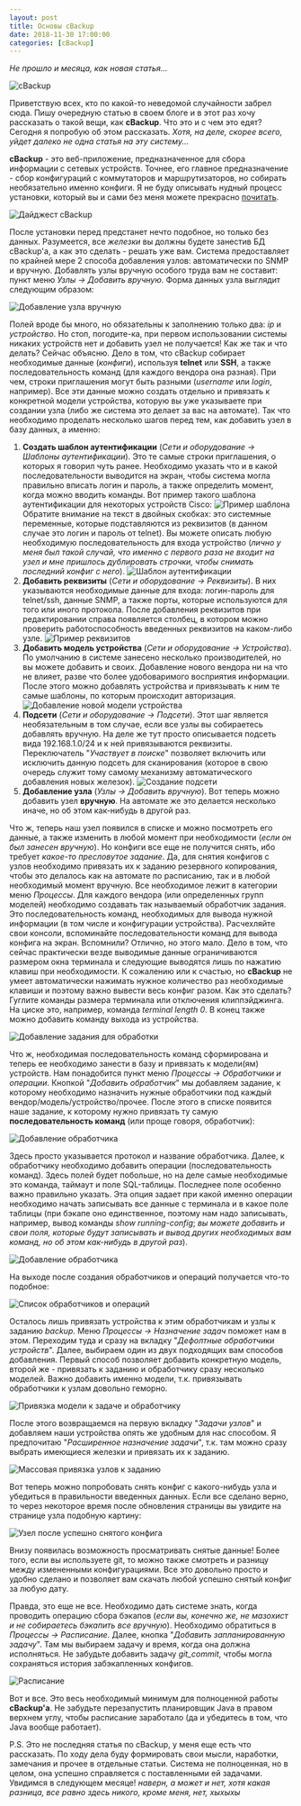 ```yaml
---
layout: post
title: Основы cBackup
date: 2018-11-30 17:00:00
categories: [cBackup]
---
```


*Не прошло и месяца, как новая статья...*

![cBackup](/images/cbackup.png)

Приветствую всех, кто по какой-то неведомой случайности забрел сюда. Пишу очередную статью в своем блоге и в этот раз хочу рассказать о такой вещи, как **cBackup**. Что это и с чем это едят? Сегодня я попробую об этом рассказать. *Хотя, на деле, скорее всего, уйдет далеко не одна статья на эту систему...*

**cBackup** - это веб-приложение, предназначенное для сбора информации с сетевых устройств. Точнее, его главное предназначение - сбор конфигураций с коммутаторов и маршрутизаторов, но собирать необязательно именно конфиги. Я не буду описывать нудный процесс установки, который вы и сами без меня можете прекрасно [почитать](https://cbackup.readthedocs.io/en/latest/getting-started/install/).

![Дайджест cBackup](/images/cbackup_basics/1.png)

После установки перед предстанет нечто подобное, но только без данных. Разумеется, все *железки* вы должны будете занестив БД cBackup'а, а как это сделать - решать уже вам. Система предоставляет по крайней мере 2 способа добавления узлов: автоматически по SNMP и вручную. Добавлять узлы вручную особого труда вам не составит: пункт меню *Узлы -> Добавить вручную*. Форма данных узла выглядит следующим образом:

![Добавление узла вручную](/images/cbackup_basics/2.png)

Полей вроде бы много, но обязательны к заполнению только два: *ip* и *устройство*. Но стоп, погодите-ка, при первом использовании системы никаких устройств нет и добавить узел не получается! Как же так и что делать? Сейчас объясню. Дело в том, что cBackup собирает необходимые данные (*конфиги*), используя **telnet** или **SSH**, а также последовательность команд (для каждого вендора она разная). При чем, строки приглашения могут быть разными (*username* или *login*, например). Все эти данные можно создать отдельно и привязать к конкретной модели устройства, которую вы уже указываете при создании узла (либо же система это делает за вас на автомате). Так что необходимо проделать несколько шагов перед тем, как добавить узел в базу данных, а именно:

1. **Создать шаблон аутентификации** (*Сети и оборудование -> Шаблоны аутентификации*). Это те самые строки приглашения, о которых я говорил чуть ранее. Необходимо указать что и в какой последовательности выводится на экран, чтобы система могла правильно вписать логин и пароль, а также определить момент, когда можно вводить команды. Вот пример такого шаблона аутентификации для некоторых устройств Cisco:
![Пример шаблона](/images/cbackup_basics/7.png)
Обратите внимание  на текст в двойных скобках: это системные переменные, которые подставляются из реквизитов (в данном случае это логин и пароль от telnet). Вы можете описать любую необходимую последовательность для входа устройство (*лично у меня был такой случай, что именно с первого раза не входит на узел и мне пришлось дублировать строчки, чтобы снимать последний конфиг с него*).
![Шаблон аутентификации](/images/cbackup_basics/3.png)
2. **Добавить реквизиты** (*Сети и оборудование -> Реквизиты*). В них указываются необходимые данные для входа: логин-пароль для telnet/ssh, данные SNMP, а также порты, которые используются для того или иного протокола. После добавления реквизитов при редактировании справа появляется столбец, в котором можно проверить работоспособность введенных реквизитов на каком-либо узле.
![Пример реквизитов](/images/cbackup_basics/4.png)
3. **Добавить модель устройства** (*Сети и оборудование -> Устройства*). По умолчанию в системе занесено несколько производителей, но вы можете добавить и своих. Добавление нового вендора ни на что не влияет, разве что более удобоваримого восприятия информации. После этого можно добавлять устройства и привязывать к ним те самые шаблоны, по которым происходит авторизация.
![Добавление новой модели устройства](/images/cbackup_basics/5.png)
4. **Подсети** (*Сети и оборудование -> Подсети*). Этот шаг является необязательным в том случае, если все узлы вы собираетесь добавлять вручную. На деле же тут просто описывается подсеть вида 192.168.1.0/24 и к ней привязываются реквизиты. Переключатель "*Участвует в поиске*" позволяет включить или исключить данную подсеть для сканирования (которое в свою очередь служит тому самому механизму автоматического добавления новых железок).
![Создание подсети](/images/cbackup_basics/6.png)
5. **Добавление узла** (*Узлы -> Добавить вручную*). Вот теперь можно добавить узел **вручную**. На автомате же это делается несколько иначе, но об этом как-нибудь в другой раз.

Что ж, теперь наш узел появился в списке и можно посмотреть его данные, а также изменить в любой момент при необходимости (*если он был занесен вручную*). Но конфиги все еще не получится снять, ибо требует *какое-то пресловутое задание*. Да, для снятия конфигов с узлов необходимо привязать их к заданию резервного копирования, чтобы это делалось как на автомате по расписанию, так и в любой необходимый момент вручную. Все необходимое лежит в категории меню *Процессы*. Для каждого вендора (или определенных групп моделей) необходимо создавать так называемый обработчик задания. Это последовательность команд, необходимых для вывода нужной информации (в том числе и конфигурации устройства). Расчехляйте свои консоли, вспоминайте последовательности команд для вывода конфига на экран. Вспомнили? Отлично, но этого мало. Дело в том, что сейчас практически везде выводимые данные ограничиваются размером окна терминала и следующие выводятся лишь по нажатию клавиш при необходимости. К сожалению или к счастью, но **cBackup** не умеет автоматически нажимать нужное количество раз необходимые клавиши и поэтому важно вывести весь конфиг разом. Как это сделать? Гуглите команды размера терминала или отключения клиппэйджинга. На циске это, например, команда *terminal length 0*. В конец также можно добавить команду выхода из устройства.

![Добавление задания для обработки](/images/cbackup_basics/8.png)

Что ж, необходимая последовательность команд сформирована и теперь ее необходимо занести в базу и привязать к модели(ям) устройств. Нам понадобится пункт меню *Процессы -> Обработчики и операции*. Кнопкой "*Добавить обработчик*" мы добавляем задание, к которому необходимо назначить нужные обработчики под каждый вендор/модель/устройство/прочее. После этого в списке появится наше задание, к которому нужно привязать ту самую **последовательность команд** (или проще говоря, обработчик):

![Добавление обработчика](/images/cbackup_basics/9.png)

Здесь просто указывается протокол и название обработчика. Далее, к обработчику необходимо добавить операции (последовательность команд). Здесь полей будет побольше, но на деле самые необходимые это команда, таймаут и поле SQL-таблицы. Последнее поле особенно важно правильно указать. Эта опция задает при какой именно операции необходимо начать записывать все данные с терминала и в какое поле таблицы (при бэкапе оно единственное, поэтому нам надо записывать, например, вывод команды *show running-config*; *вы можете добавить и свои поля, которые будут записывать и вывод других необходимых вам команд, но об этом как-нибудь в другой раз*).

![Добавление обработчика](/images/cbackup_basics/10.png)

На выходе после создания обработчиков и операций получается что-то подобное:

![Список обработчиков и операций](/images/cbackup_basics/11.png)

Осталось лишь привязать устройства к этим обработчикам и узлы к заданию *backup*. Меню *Процессы -> Назначение задач* поможет нам в этом. Переходим туда и сразу на вкладку "*Дефолтные обработчики устройств*". Далее, выбираем один из двух подходящих вам способов добавления. Первый способ позволяет добавить конкретную модель, второй же - привязать к заданию и обработчику сразу несколько моделей. Важно добавить именно модели, т.к. привязывать обработчики к узлам довольно геморно.

![Привязка модели к задаче и обработчику](/images/cbackup_basics/12.png)

После этого возвращаемся на первую вкладку "*Задачи узлов*" и добавляем наши устройства опять же удобным для нас способом. Я предпочитаю "*Расширенное назначение задачи*", т.к. там можно сразу выбрать имеющиеся железки и привязать их к заданию.

![Массовая привязка узлов к заданию](/images/cbackup_basics/13.png)

Вот теперь можно попробовать снять конфиг с какого-нибудь узла и убедиться в правильности введенных данных. Если все сделано верно, то через некоторое время после обновления страницы вы увидите на странице узла подобную картину:

![Узел после успешно снятого конфига](/images/cbackup_basics/14.png)

Внизу появилась возможность просматривать снятые данные! Более того, если вы используете git, то можно также смотреть и разницу между измененными конфигурациями. Все это довольно просто и удобно сделано и позволяет вам скачать любой успешно снятый конфиг за любую дату.

Правда, это еще не все. Необходимо дать системе знать, когда проводить операцию сбора бэкапов (*если вы, конечно же, не мазохист и не собираетесь бэкапить все вручную*). Необходимо обратиться в *Процессы -> Расписание*. Далее, кнопка "*Добавить запланированную задачу*". Там мы выбираем задачу и время, когда она должна исполняться. Не забудьте добавить задачу *git_commit*, чтобы могла сохраняться история забэкапленных конфигов.

![Расписание](/images/cbackup_basics/15.png)

Вот и все. Это весь необходимый минимум для полноценной работы **cBackup'а**. Не забудьте перезапустить планировщик Java в правом верхнем углу, чтобы расписание заработало (да и убедитесь в том, что Java вообще работает).

P.S. Это не последняя статья по cBackup, у меня еще есть что рассказать. По ходу дела буду формировать свои мысли, наработки, замечания и прочее в отдельные статьи. Система не полноценная, но в целом, она успешно справляется с поставленными ей задачами. Увидимся в следующем месяце! *наверн, а может и нет, хотя какая разница, все равно здесь никого, кроме меня, нет, хыхыхы*
